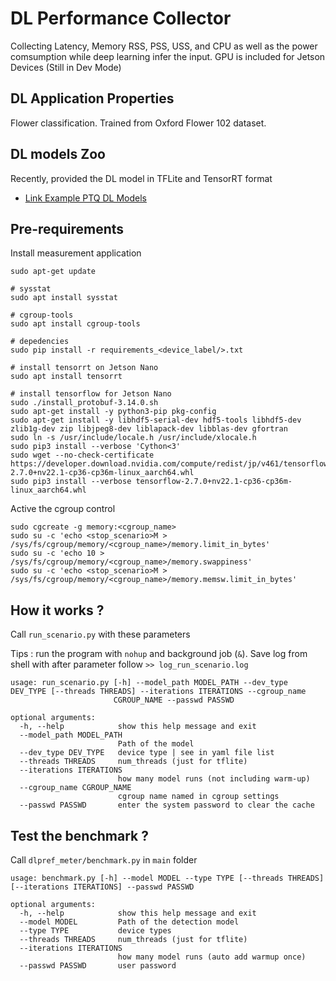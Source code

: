 # DL Performance Collector

Collecting Latency, Memory RSS, PSS, USS, and CPU as well as the power comsumption while deep learning infer the input. GPU is included for Jetson Devices
(Still in Dev Mode)

## DL Application Properties

Flower classification. Trained from Oxford Flower 102 dataset.

## DL models Zoo

Recently, provided the DL model in TFLite and TensorRT format

* [Link Example PTQ DL Models](https://drive.google.com/drive/folders/1R9VFMJfhEo8WbOKl4ZeI_5ZNmLiZ965q?usp=sharing)

## Pre-requirements

Install measurement application

```shell
sudo apt-get update

# sysstat
sudo apt install sysstat

# cgroup-tools
sudo apt install cgroup-tools

# depedencies
sudo pip install -r requirements_<device_label/>.txt

# install tensorrt on Jetson Nano
sudo apt install tensorrt

# install tensorflow for Jetson Nano
sudo ./install_protobuf-3.14.0.sh
sudo apt-get install -y python3-pip pkg-config
sudo apt-get install -y libhdf5-serial-dev hdf5-tools libhdf5-dev zlib1g-dev zip libjpeg8-dev liblapack-dev libblas-dev gfortran
sudo ln -s /usr/include/locale.h /usr/include/xlocale.h
sudo pip3 install --verbose 'Cython<3'
sudo wget --no-check-certificate https://developer.download.nvidia.com/compute/redist/jp/v461/tensorflow/tensorflow-2.7.0+nv22.1-cp36-cp36m-linux_aarch64.whl
sudo pip3 install --verbose tensorflow-2.7.0+nv22.1-cp36-cp36m-linux_aarch64.whl
```

Active the cgroup control
```shell
sudo cgcreate -g memory:<cgroup_name>
sudo su -c 'echo <stop_scenario>M > /sys/fs/cgroup/memory/<cgroup_name>/memory.limit_in_bytes'
sudo su -c 'echo 10 > /sys/fs/cgroup/memory/<cgroup_name>/memory.swappiness'
sudo su -c 'echo <stop_scenario>M > /sys/fs/cgroup/memory/<cgroup_name>/memory.memsw.limit_in_bytes'
```

## How it works ?
Call `run_scenario.py` with these parameters

Tips : run the program with `nohup` and background job (`&`). Save log from shell with after parameter follow `>> log_run_scenario.log`

```
usage: run_scenario.py [-h] --model_path MODEL_PATH --dev_type DEV_TYPE [--threads THREADS] --iterations ITERATIONS --cgroup_name
                       CGROUP_NAME --passwd PASSWD

optional arguments:
  -h, --help            show this help message and exit
  --model_path MODEL_PATH
                        Path of the model
  --dev_type DEV_TYPE   device type | see in yaml file list
  --threads THREADS     num_threads (just for tflite)
  --iterations ITERATIONS
                        how many model runs (not including warm-up)
  --cgroup_name CGROUP_NAME
                        cgroup name named in cgroup settings
  --passwd PASSWD       enter the system password to clear the cache
```

## Test the benchmark ?
Call `dlpref_meter/benchmark.py` in `main` folder

```
usage: benchmark.py [-h] --model MODEL --type TYPE [--threads THREADS] [--iterations ITERATIONS] --passwd PASSWD

optional arguments:
  -h, --help            show this help message and exit
  --model MODEL         Path of the detection model
  --type TYPE           device types
  --threads THREADS     num_threads (just for tflite)
  --iterations ITERATIONS
                        how many model runs (auto add warmup once)
  --passwd PASSWD       user password
```
